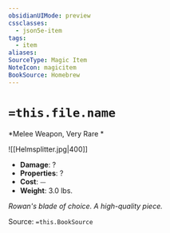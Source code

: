 ```yaml
---
obsidianUIMode: preview
cssclasses:
  - json5e-item
tags:
  - item
aliases: 
SourceType: Magic Item
NoteIcon: magicitem
BookSource: Homebrew
---
```

# `=this.file.name`
*Melee Weapon, Very Rare *

![[Helmsplitter.jpg|400]]
- **Damage**: ?
- **Properties**: ?
- **Cost**: ⏤
- **Weight**: 3.0 lbs.

*Rowan's blade of choice. A high-quality piece.*

Source: `=this.BookSource`